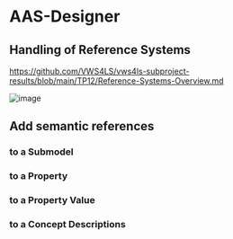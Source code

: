 # AAS-Designer

## Handling of Reference Systems

https://github.com/VWS4LS/vws4ls-subproject-results/blob/main/TP12/Reference-Systems-Overview.md

![image](https://github.com/user-attachments/assets/7360c190-1fee-413e-b614-71fe5f1596ff)

## Add semantic references

### to a Submodel

### to a Property

### to a Property Value

### to a Concept Descriptions
